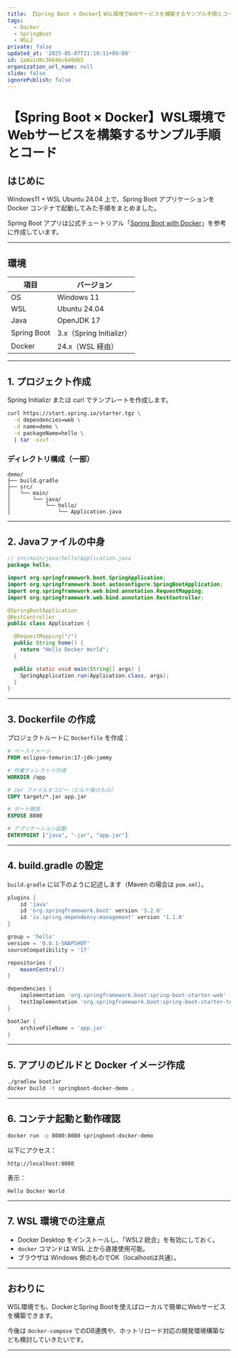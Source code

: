 ```yaml
---
title: 【Spring Boot × Docker】WSL環境でWebサービスを構築するサンプル手順とコード
tags:
  - Docker
  - SpringBoot
  - WSL2
private: false
updated_at: '2025-05-07T11:10:11+09:00'
id: 1a8a1d8c3664bc640d65
organization_url_name: null
slide: false
ignorePublish: false
---
```


# 【Spring Boot × Docker】WSL環境でWebサービスを構築するサンプル手順とコード

## はじめに

Windows11 + WSL Ubuntu 24.04 上で、Spring Boot アプリケーションを Docker コンテナで起動してみた手順をまとめました。

Spring Boot アプリは公式チュートリアル「[Spring Boot with Docker](https://spring.pleiades.io/guides/gs/spring-boot-docker/)」を参考に作成しています。

---

## 環境

| 項目        | バージョン              |
|-------------|-------------------------|
| OS          | Windows 11              |
| WSL         | Ubuntu 24.04            |
| Java        | OpenJDK 17              |
| Spring Boot | 3.x（Spring Initializr）|
| Docker      | 24.x（WSL 経由）       |

---

## 1. プロジェクト作成

Spring Initializr または curl でテンプレートを作成します。

```bash
curl https://start.spring.io/starter.tgz \
  -d dependencies=web \
  -d name=demo \
  -d packageName=hello \
  | tar -xzvf -
````

### ディレクトリ構成（一部）

```
demo/
├── build.gradle
├── src/
│   └── main/
│       └── java/
│           └── hello/
│               └── Application.java
```

---

## 2. Javaファイルの中身

```java
// src/main/java/hello/Application.java
package hello;

import org.springframework.boot.SpringApplication;
import org.springframework.boot.autoconfigure.SpringBootApplication;
import org.springframework.web.bind.annotation.RequestMapping;
import org.springframework.web.bind.annotation.RestController;

@SpringBootApplication
@RestController
public class Application {

  @RequestMapping("/")
  public String home() {
    return "Hello Docker World";
  }

  public static void main(String[] args) {
    SpringApplication.run(Application.class, args);
  }
}
```

---

## 3. Dockerfile の作成

プロジェクトルートに `Dockerfile` を作成：

```Dockerfile
# ベースイメージ
FROM eclipse-temurin:17-jdk-jammy

# 作業ディレクトリ作成
WORKDIR /app

# Jar ファイルをコピー（ビルド後のもの）
COPY target/*.jar app.jar

# ポート開放
EXPOSE 8080

# アプリケーション起動
ENTRYPOINT ["java", "-jar", "app.jar"]
```

---

## 4. build.gradle の設定

`build.gradle` に以下のように記述します（Maven の場合は `pom.xml`）。

```groovy
plugins {
    id 'java'
    id 'org.springframework.boot' version '3.2.0'
    id 'io.spring.dependency-management' version '1.1.0'
}

group = 'hello'
version = '0.0.1-SNAPSHOT'
sourceCompatibility = '17'

repositories {
    mavenCentral()
}

dependencies {
    implementation 'org.springframework.boot:spring-boot-starter-web'
    testImplementation 'org.springframework.boot:spring-boot-starter-test'
}

bootJar {
    archiveFileName = 'app.jar'
}
```

---

## 5. アプリのビルドと Docker イメージ作成

```bash
./gradlew bootJar
docker build -t springboot-docker-demo .
```

---

## 6. コンテナ起動と動作確認

```bash
docker run -p 8080:8080 springboot-docker-demo
```

以下にアクセス：

```
http://localhost:8080
```

表示：

```
Hello Docker World
```

---

## 7. WSL 環境での注意点

* Docker Desktop をインストールし、「WSL2 統合」を有効にしておく。
* `docker` コマンドは WSL 上から直接使用可能。
* ブラウザは Windows 側のものでOK（localhostは共通）。

---

## おわりに

WSL環境でも、DockerとSpring Bootを使えばローカルで簡単にWebサービスを構築できます。

今後は `docker-compose` でのDB連携や、ホットリロード対応の開発環境構築なども検討していきたいです。

---
